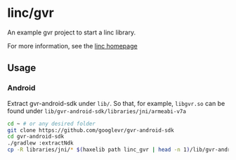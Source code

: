 # linc/gvr
An example gvr project to start a linc library.

For more information, see the [linc homepage](http://snowkit.github.io/linc/)

## Usage 

### Android

Extract gvr-android-sdk under `lib/`. So that, for example, `libgvr.so` can be found under `lib/gvr-android-sdk/libraries/jni/armeabi-v7a`

```bash
cd ~ # or any desired folder
git clone https://github.com/googlevr/gvr-android-sdk
cd gvr-android-sdk
./gradlew :extractNdk
cp -R libraries/jni/* $(haxelib path linc_gvr | head -n 1)/lib/gvr-android-sdk/libraries/jni
```